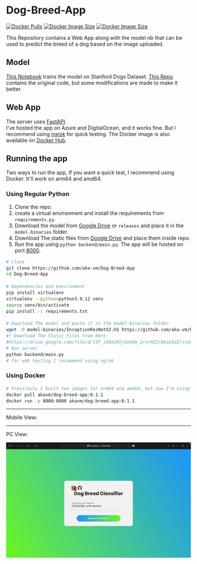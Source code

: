 # Dog-Breed-App
[![Docker Pulls](https://badgen.net/docker/pulls/akavm/dog-breed-app?icon=docker&label=pulls)](https://hub.docker.com/repository/docker/akavm/dog-breed-app/)
[![Docker Image Size](https://badgen.net/docker/size/akavm/dog-breed-app/0.1.1/arm64?icon=docker&label=linux/arm64)](https://hub.docker.com/layers/akavm/dog-breed-app/0.1.1/images/sha256-592b5d37cf1256d64d613007676cc1553ce001573f4a7b737bdb7d190fa5edec?context=explore)
[![Docker Image Size](https://badgen.net/docker/size/akavm/dog-breed-app/0.1.1/amd64?icon=docker&label=linux/amd64)](https://hub.docker.com/layers/akavm/dog-breed-app/0.1.1/images/sha256-c9e16a306518830e23b4565171b193abd62d4892f11a119478c6efa131f5ceb7?context=explore)


This Repository contains a Web App along with the model nb that can be used to predict the breed of a dog based on the image uploaded.

## Model
[This Notebook](models/InceptionResNetV2.ipynb) trains the model on Stanford Dogs Dataset.
[This Repo](https://github.com/aka-vm/Hello-CV/tree/master/Stanford%20Dogs) contains the original code, but some modifications are made to make it better.

## Web App
The server uses [FastAPI](https://fastapi.tiangolo.com/).<br>
I've hosted the app on Azure and DigitalOcean, and it works fine. But I recommend using [ngrok](https://ngrok.com/) for quick testing. The Docker image is also available on [Docker Hub](https://hub.docker.com/repository/docker/akavm/dog-breed-app).


## Running the app
Two ways to run the app, If you want a quick test, I recommend using Docker. It'll work on arm64 and amd64.
### Using Regular Python

1. Clone the repo.
2. create a virtual environment and install the requirements from `requirements.py`.
3. Download the model from [Google Drive](https://drive.google.com/file/d/1hH6c4YDjSQ9F2FV1p1QFuHnJ1ouKf_vQ/view?usp=share_link) or `releases` and place it in the `model-binaries` folder.
4. Download The static files from [Google Drive](https://drive.google.com/file/d/1IP_i9OXzK5jSo9dm_1rvrHIIr6kozOiE/view?usp=share_link) and place them inside repo.
5. Run the app using `python backend/main.py`. The app will be hosted on port [8000](localhost:8000).

```bash
# clone
git clone https://github.com/aka-vm/Dog-Breed-App
cd Dog-Breed-App

# Dependencies and environment
pip install virtualenv
virtualenv --python=python3.9.12 venv
source venv/bin/activate
pip install -r requirements.txt

# Download The model and paste it in the model-binaries folder
wget -O model-binaries/InceptionResNetV2.h5 https://github.com/aka-vm/Dog-Breed-App/releases/download/Classification-Model/InceptionResNetV2.h5
#! Download The Static Files from Here
#https://drive.google.com/file/d/1IP_i9OXzK5jSo9dm_1rvrHIIr6kozOiE/view?usp=share_link
# Run server
python backend/main.py
# for web testing I recommend using ngrok
```
### Using Docker
```bash
# Previsouly I built two images for arm64 and amd64, but now I'm using multi-arch build
docker pull akavm/dog-breed-app:0.1.1
docker run -p 8000:8000 akavm/dog-breed-app:0.1.1
```


----------


Mobile View:
<!-- Height 200px -->
<!-- <img src="GIFs/Mobile%20View.gif" alt="Mobile View" width="40%"> -->

----------

PC View:

![](/GIFs/PC%20View.gif)
